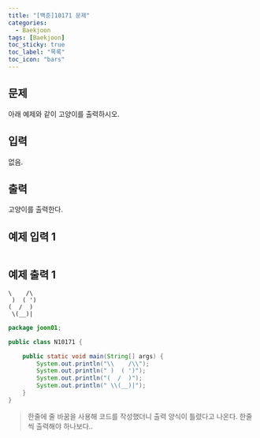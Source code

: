 ```yaml
---
title: "[백준]10171 문제"
categories:
  - Baekjoon
tags: [Baekjoon]
toc_sticky: true
toc_label: "목록"
toc_icon: "bars"
---
```


## 문제

아래 예제와 같이 고양이를 출력하시오.

## 입력

없음.

## 출력

고양이를 출력한다.

## 예제 입력 1

```

```

## 예제 출력 1

```
\    /\
 )  ( ')
(  /  )
 \(__)|
```

```java
package joon01;

public class N10171 {

	public static void main(String[] args) {
		System.out.println("\\    /\\");
		System.out.println(" )  ( ')");
		System.out.println("(  /  )");
		System.out.println(" \\(__)|");
	}
}
```

> 한줄에 줄 바꿈을 사용해 코드를 작성했더니 출력 양식이 틀렸다고 나온다.
> 한줄씩 출력해야 하나보다..
